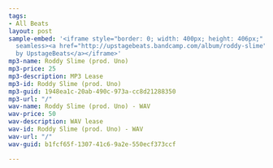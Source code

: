 ```yaml
---
tags:
- All Beats
layout: post
sample-embed: '<iframe style="border: 0; width: 400px; height: 406px;" src="https://bandcamp.com/EmbeddedPlayer/album=1153548464/size=large/bgcol=ffffff/linkcol=0687f5/tracklist=false/artwork=none/transparent=true/"
  seamless><a href="http://upstagebeats.bandcamp.com/album/roddy-slime">Roddy Slime
  by UpstageBeats</a></iframe>'
mp3-name: Roddy Slime (prod. Uno)
mp3-price: 25
mp3-description: MP3 Lease
mp3-id: Roddy Slime (prod. Uno)
mp3-guid: 1948ea1c-20ab-490c-973a-cc8d21288350
mp3-url: "/"
wav-name: Roddy Slime (prod. Uno) - WAV
wav-price: 50
wav-description: WAV lease
wav-id: Roddy Slime (prod. Uno) - WAV
wav-url: "/"
wav-guid: b1fcf65f-1307-41c6-9a2e-550ecf373ccf

---
```

